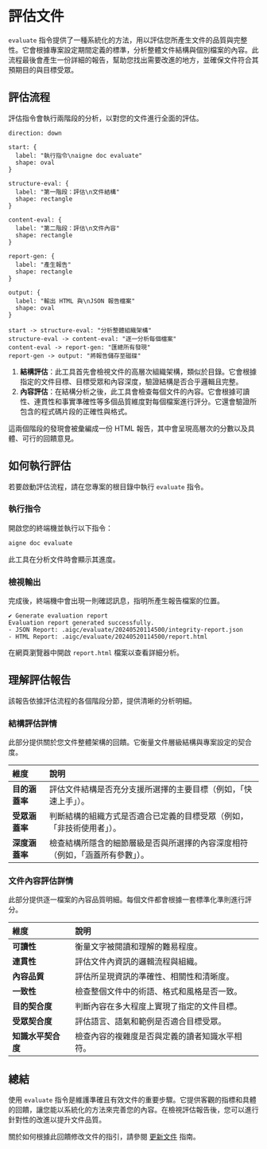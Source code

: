 # 評估文件

`evaluate` 指令提供了一種系統化的方法，用以評估您所產生文件的品質與完整性。它會根據專案設定期間定義的標準，分析整體文件結構與個別檔案的內容。此流程最後會產生一份詳細的報告，幫助您找出需要改進的地方，並確保文件符合其預期目的與目標受眾。

## 評估流程

評估指令會執行兩階段的分析，以對您的文件進行全面的評估。

```d2
direction: down

start: {
  label: "執行指令\naigne doc evaluate"
  shape: oval
}

structure-eval: {
  label: "第一階段：評估\n文件結構"
  shape: rectangle
}

content-eval: {
  label: "第二階段：評估\n文件內容"
  shape: rectangle
}

report-gen: {
  label: "產生報告"
  shape: rectangle
}

output: {
  label: "輸出 HTML 與\nJSON 報告檔案"
  shape: oval
}

start -> structure-eval: "分析整體組織架構"
structure-eval -> content-eval: "逐一分析每個檔案"
content-eval -> report-gen: "匯總所有發現"
report-gen -> output: "將報告儲存至磁碟"
```

1.  **結構評估**：此工具首先會檢視文件的高層次組織架構，類似於目錄。它會根據指定的文件目標、目標受眾和內容深度，驗證結構是否合乎邏輯且完整。
2.  **內容評估**：在結構分析之後，此工具會檢查每個文件的內容。它會根據可讀性、連貫性和事實準確性等多個品質維度對每個檔案進行評分。它還會驗證所包含的程式碼片段的正確性與格式。

這兩個階段的發現會被彙編成一份 HTML 報告，其中會呈現高層次的分數以及具體、可行的回饋意見。

## 如何執行評估

若要啟動評估流程，請在您專案的根目錄中執行 `evaluate` 指令。

### 執行指令

開啟您的終端機並執行以下指令：

```bash
aigne doc evaluate
```

此工具在分析文件時會顯示其進度。

### 檢視輸出

完成後，終端機中會出現一則確認訊息，指明所產生報告檔案的位置。

```text
✔ Generate evaluation report
Evaluation report generated successfully.
- JSON Report: .aigc/evaluate/20240520114500/integrity-report.json
- HTML Report: .aigc/evaluate/20240520114500/report.html
```

在網頁瀏覽器中開啟 `report.html` 檔案以查看詳細分析。

## 理解評估報告

該報告依據評估流程的各個階段分節，提供清晰的分析明細。

### 結構評估詳情

此部分提供關於您文件整體架構的回饋。它衡量文件層級結構與專案設定的契合度。

| 維度 | 說明 |
| :--- | :--- |
| **目的涵蓋率** | 評估文件結構是否充分支援所選擇的主要目標（例如，「快速上手」）。 |
| **受眾涵蓋率** | 判斷結構的組織方式是否適合已定義的目標受眾（例如，「非技術使用者」）。 |
| **深度涵蓋率** | 檢查結構所隱含的細節層級是否與所選擇的內容深度相符（例如，「涵蓋所有參數」）。 |

### 文件內容評估詳情

此部分提供逐一檔案的內容品質明細。每個文件都會根據一套標準化準則進行評分。

| 維度 | 說明 |
| :--- | :--- |
| **可讀性** | 衡量文字被閱讀和理解的難易程度。 |
| **連貫性** | 評估文件內資訊的邏輯流程與組織。 |
| **內容品質** | 評估所呈現資訊的準確性、相關性和清晰度。 |
| **一致性** | 檢查整個文件中的術語、格式和風格是否一致。 |
| **目的契合度** | 判斷內容在多大程度上實現了指定的文件目標。 |
| **受眾契合度** | 評估語言、語氣和範例是否適合目標受眾。 |
| **知識水平契合度** | 檢查內容的複雜度是否與定義的讀者知識水平相符。 |

## 總結

使用 `evaluate` 指令是維護準確且有效文件的重要步驟。它提供客觀的指標和具體的回饋，讓您能以系統化的方法來完善您的內容。在檢視評估報告後，您可以進行針對性的改進以提升文件品質。

關於如何根據此回饋修改文件的指引，請參閱 [更新文件](./guides-updating-documentation.md) 指南。